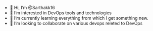 - 👋 Hi, I’m @Sarthakk16
- 👀 I’m interested in DevOps tools and technologies  
- 🌱 I’m currently learning everything from which I get something new.
- 💞️ I’m looking to collaborate on various devops releted to DevOps
  

<!---
Sarthakk16/Sarthakk16 is a ✨ special ✨ repository because its `README.md` (this file) appears on your GitHub profile.
You can click the Preview link to take a look at your changes.
--->
